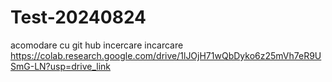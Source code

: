 # Test-20240824
acomodare cu git hub
incercare incarcare 
https://colab.research.google.com/drive/1lJOjH71wQbDyko6z25mVh7eR9USmG-LN?usp=drive_link

